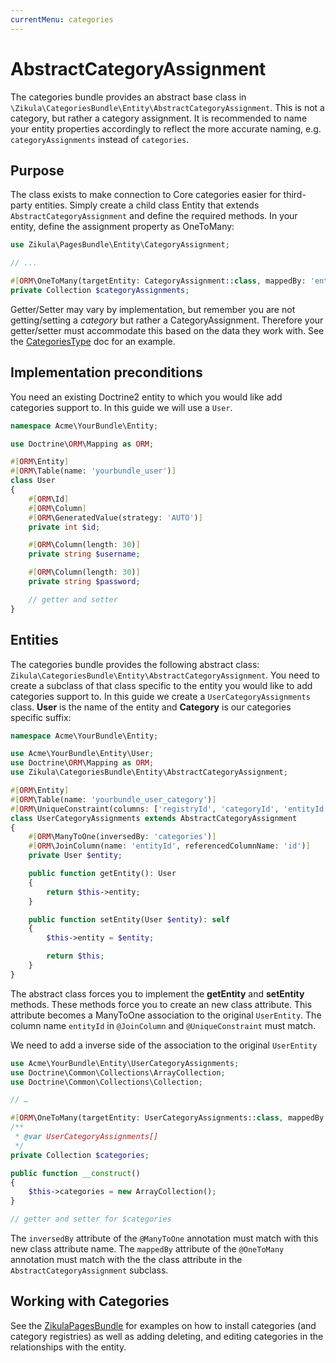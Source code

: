 ```yaml
---
currentMenu: categories
---
```

# AbstractCategoryAssignment

The categories bundle provides an abstract base class in `\Zikula\CategoriesBundle\Entity\AbstractCategoryAssignment`. This
is not a category, but rather a category assignment. It is recommended to name your entity properties accordingly to reflect
the more accurate naming, e.g. `categoryAssignments` instead of `categories`.

## Purpose

The class exists to make connection to Core categories easier for third-party entities. Simply create a child class
Entity that extends `AbstractCategoryAssignment` and define the required methods. In your entity, define the assignment
property as OneToMany:

```php
use Zikula\PagesBundle\Entity\CategoryAssignment;

// ...

#[ORM\OneToMany(targetEntity: CategoryAssignment::class, mappedBy: 'entity', cascade: ['persist', 'remove'], orphanRemoval: true, fetch: 'EAGER')]
private Collection $categoryAssignments;
```

Getter/Setter may vary by implementation, but remember you are not getting/setting a *category* but rather a 
CategoryAssignment. Therefore your getter/setter must accommodate this based on the data they work with. See the 
[CategoriesType](CategoriesType.md) doc for an example.

## Implementation preconditions

You need an existing Doctrine2 entity to which you would like add categories support to.
In this guide we will use a `User`.

```php
namespace Acme\YourBundle\Entity;

use Doctrine\ORM\Mapping as ORM;

#[ORM\Entity]
#[ORM\Table(name: 'yourbundle_user')]
class User
{
    #[ORM\Id]
    #[ORM\Column]
    #[ORM\GeneratedValue(strategy: 'AUTO')]
    private int $id;

    #[ORM\Column(length: 30)]
    private string $username;

    #[ORM\Column(length: 30)]
    private string $password;

    // getter and setter
}
```

## Entities

The categories bundle provides the following abstract class: `Zikula\CategoriesBundle\Entity\AbstractCategoryAssignment`.
You need to create a subclass of that class specific to the entity you would like
to add categories support to. In this guide we create a `UserCategoryAssignments` class.
**User** is the name of the entity and **Category** is our categories specific suffix:

```php
namespace Acme\YourBundle\Entity;

use Acme\YourBundle\Entity\User;
use Doctrine\ORM\Mapping as ORM;
use Zikula\CategoriesBundle\Entity\AbstractCategoryAssignment;

#[ORM\Entity]
#[ORM\Table(name: 'yourbundle_user_category')]
#[ORM\UniqueConstraint(columns: ['registryId', 'categoryId', 'entityId'], name: 'cat_unq')]
class UserCategoryAssignments extends AbstractCategoryAssignment
{
    #[ORM\ManyToOne(inversedBy: 'categories')]
    #[ORM\JoinColumn(name: 'entityId', referencedColumnName: 'id')]
    private User $entity;

    public function getEntity(): User
    {
        return $this->entity;
    }

    public function setEntity(User $entity): self
    {
        $this->entity = $entity;

        return $this;
    }
}
```

The abstract class forces you to implement the **getEntity** and **setEntity** methods.
These methods force you to create an new class attribute. 
This attribute becomes a ManyToOne association to the original `UserEntity`. 
The column name `entityId` in `@JoinColumn` and `@UniqueConstraint` must match.

We need to add a inverse side of the association to the original `UserEntity`

```php
use Acme\YourBundle\Entity\UserCategoryAssignments;
use Doctrine\Common\Collections\ArrayCollection;
use Doctrine\Common\Collections\Collection;

// …

#[ORM\OneToMany(targetEntity: UserCategoryAssignments::class, mappedBy: 'entity', cascade: ['all'],  orphanRemoval: true, indexBy: 'categoryRegistryId')]
/**
 * @var UserCategoryAssignments[]
 */
private Collection $categories;

public function __construct()
{
    $this->categories = new ArrayCollection();
}

// getter and setter for $categories
```

The `inversedBy` attribute of the `@ManyToOne` annotation must match with this new class attribute name.
The `mappedBy` attribute of the `@OneToMany` annotation must match with the the class attribute in 
the `AbstractCategoryAssignment` subclass.

## Working with Categories

See the [ZikulaPagesBundle](https://github.com/zikula-modules/pages) for examples on how to install categories (and category registries) as well as adding
deleting, and editing categories in the relationships with the entity.
